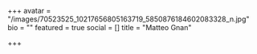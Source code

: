 +++
avatar = "/images/70523525_10217656805163719_5850876184602083328_n.jpg"
bio = ""
featured = true
social = []
title = "Matteo Gnan"

+++
